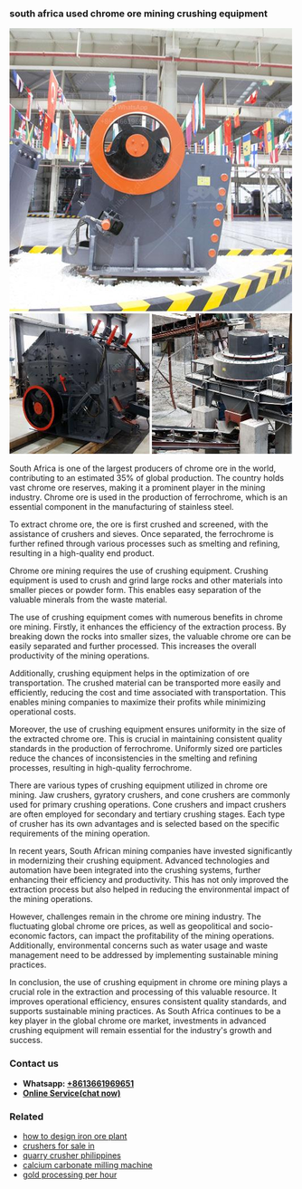 <h3>south africa used chrome ore mining crushing equipment</h3><img src='1706773688.jpg' alt=''><p>South Africa is one of the largest producers of chrome ore in the world, contributing to an estimated 35% of global production. The country holds vast chrome ore reserves, making it a prominent player in the mining industry. Chrome ore is used in the production of ferrochrome, which is an essential component in the manufacturing of stainless steel.</p><p>To extract chrome ore, the ore is first crushed and screened, with the assistance of crushers and sieves. Once separated, the ferrochrome is further refined through various processes such as smelting and refining, resulting in a high-quality end product.</p><p>Chrome ore mining requires the use of crushing equipment. Crushing equipment is used to crush and grind large rocks and other materials into smaller pieces or powder form. This enables easy separation of the valuable minerals from the waste material.</p><p>The use of crushing equipment comes with numerous benefits in chrome ore mining. Firstly, it enhances the efficiency of the extraction process. By breaking down the rocks into smaller sizes, the valuable chrome ore can be easily separated and further processed. This increases the overall productivity of the mining operations.</p><p>Additionally, crushing equipment helps in the optimization of ore transportation. The crushed material can be transported more easily and efficiently, reducing the cost and time associated with transportation. This enables mining companies to maximize their profits while minimizing operational costs.</p><p>Moreover, the use of crushing equipment ensures uniformity in the size of the extracted chrome ore. This is crucial in maintaining consistent quality standards in the production of ferrochrome. Uniformly sized ore particles reduce the chances of inconsistencies in the smelting and refining processes, resulting in high-quality ferrochrome.</p><p>There are various types of crushing equipment utilized in chrome ore mining. Jaw crushers, gyratory crushers, and cone crushers are commonly used for primary crushing operations. Cone crushers and impact crushers are often employed for secondary and tertiary crushing stages. Each type of crusher has its own advantages and is selected based on the specific requirements of the mining operation.</p><p>In recent years, South African mining companies have invested significantly in modernizing their crushing equipment. Advanced technologies and automation have been integrated into the crushing systems, further enhancing their efficiency and productivity. This has not only improved the extraction process but also helped in reducing the environmental impact of the mining operations.</p><p>However, challenges remain in the chrome ore mining industry. The fluctuating global chrome ore prices, as well as geopolitical and socio-economic factors, can impact the profitability of the mining operations. Additionally, environmental concerns such as water usage and waste management need to be addressed by implementing sustainable mining practices.</p><p>In conclusion, the use of crushing equipment in chrome ore mining plays a crucial role in the extraction and processing of this valuable resource. It improves operational efficiency, ensures consistent quality standards, and supports sustainable mining practices. As South Africa continues to be a key player in the global chrome ore market, investments in advanced crushing equipment will remain essential for the industry's growth and success.</p><h3>Contact us</h3><ul><li><strong>Whatsapp:&nbsp;<a href="https://wa.me/8613661969651">+8613661969651</a></strong></li><li><a href="https://swt.shibang-china.com/?git&amp;zhl&amp;south africa used chrome ore mining crushing equipment"><strong>Online Service(chat now)</strong></a></li></ul><h3>Related</h3><ul><li><a href='how to design iron ore plant.md'>how to design iron ore plant</a></li><li><a href='crushers for sale in.md'>crushers for sale in</a></li><li><a href='quarry crusher philippines.md'>quarry crusher philippines</a></li><li><a href='calcium carbonate milling machine.md'>calcium carbonate milling machine</a></li><li><a href='gold processing per hour.md'>gold processing per hour</a></li></ul>